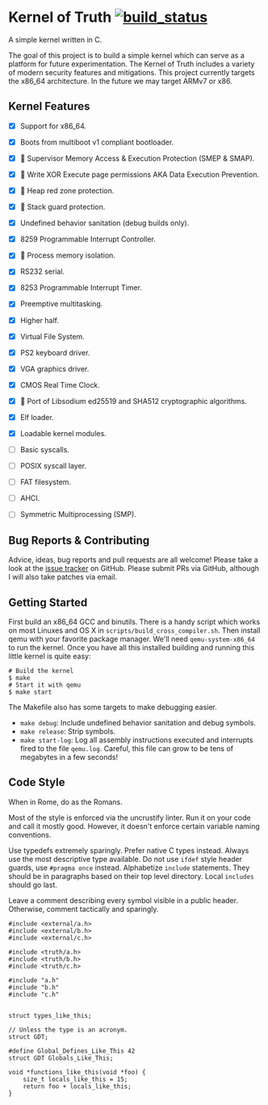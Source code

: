 Kernel of Truth [![build_status](https://travis-ci.org/iankronquist/kernel-of-truth.svg?branch=master)](https://travis-ci.org/iankronquist/kernel-of-truth)
===============

A simple kernel written in C.

The goal of this project is to build a simple kernel which can serve as a
platform for future experimentation. The Kernel of Truth includes a variety of
modern security features and mitigations.
This project currently targets the x86_64 architecture. In the future we may
target ARMv7 or x86.

Kernel Features
---------------
- [x] Support for x86_64.
- [x] Boots from multiboot v1 compliant bootloader.
- [x] 🔐 Supervisor Memory Access & Execution Protection (SMEP & SMAP).
- [x] 🔐 Write XOR Execute page permissions AKA Data Execution Prevention.
- [x] 🔐 Heap red zone protection.
- [x] 🔐 Stack guard protection.
- [x] Undefined behavior sanitation (debug builds only).
- [x] 8259 Programmable Interrupt Controller.
- [x] 🔐 Process memory isolation.
- [x] RS232 serial.
- [x] 8253 Programmable Interrupt Timer.
- [x] Preemptive multitasking.
- [x] Higher half.
- [x] Virtual File System.
- [x] PS2 keyboard driver.
- [x] VGA graphics driver.
- [x] CMOS Real Time Clock.
- [x] 🔐 Port of Libsodium ed25519 and SHA512 cryptographic algorithms.
- [x] Elf loader.
- [x] Loadable kernel modules.
- [ ] Basic syscalls.
- [ ] POSIX syscall layer.
- [ ] FAT filesystem.
- [ ] AHCI.
- [ ] Symmetric Multiprocessing (SMP).


Bug Reports & Contributing
--------------------------
Advice, ideas, bug reports and pull requests are all welcome! Please take a
look at the [issue tracker][issues] on GitHub. Please submit PRs via GitHub,
although I will also take patches via email.

Getting Started
---------------
First build an x86_64 GCC and binutils. There is a handy script which works on
most Linuxes and OS X in `scripts/build_cross_compiler.sh`.
Then install qemu with your favorite package manager. We'll need
`qemu-system-x86_64` to run the kernel. Once you have all this installed
building and running this little kernel is quite easy:
```
# Build the kernel
$ make
# Start it with qemu
$ make start
```

The Makefile also has some targets to make debugging easier.
* `make debug`: Include undefined behavior sanitation and debug symbols.
* `make release`: Strip symbols.
* `make start-log`: Log all assembly instructions executed and interrupts fired
  to the file `qemu.log`. Careful, this file can grow to be tens of megabytes
  in a few seconds!

Code Style
----------

When in Rome, do as the Romans.

Most of the style is enforced via the uncrustify linter. Run it on your code
and call it mostly good. However, it doesn't enforce certain variable naming
conventions.

Use typedefs extremely sparingly. Prefer native C types instead. Always use the
most descriptive type available.
Do not use `ifdef` style header guards, use `#pragma once` instead.
Alphabetize `include` statements. They should be in paragraphs based on their
top level directory. Local `includes` should go last.

Leave a comment describing every symbol visible in a public header.
Otherwise, comment tactically and sparingly.

```
#include <external/a.h>
#include <external/b.h>
#include <external/c.h>

#include <truth/a.h>
#include <truth/b.h>
#include <truth/c.h>

#include "a.h"
#include "b.h"
#include "c.h"


struct types_like_this;

// Unless the type is an acronym.
struct GDT;

#define Global_Defines_Like_This 42
struct GDT Globals_Like_This;

void *functions_like_this(void *foo) {
    size_t locals_like_this = 15;
    return foo + locals_like_this;
}
```
[issues]:https://github.com/iankronquist/kernel-of-truth/issues
